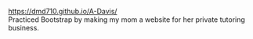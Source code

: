 https://dmd710.github.io/A-Davis/ <br>
Practiced Bootstrap by making my mom a website for her private tutoring business.
